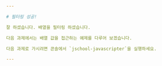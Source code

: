```yaml
---

# 필터링 성공!

잘 하셨습니다. 배열을 필터링 하셨습니다.

다음 과제에서는 배열 값을 접근하는 예제를 다루어 보겠습니다.

다음 과제로 가시려면 콘솔에서 `jschool-javascripter`을 실행하세요.

---
```

